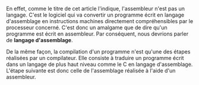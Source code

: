 En effet, comme le titre de cet article l'indique, l'assembleur n'est pas un langage. C'est le logiciel qui va convertir un programme écrit en langage d'assemblage en instructions machines directement compréhensibles par le processeur concerné. C'est donc un amalgame que de dire qu'un programme est écrit en assembleur. Par conséquent, nous devrions parler de **langage d'assemblage**.

De la même façon, la compilation d'un programme n'est qu'une des étapes réalisées par un compilateur. Elle consiste à traduire un programme écrit dans un langage de plus haut niveau comme le C en langage d'assemblage. L'étape suivante est donc celle de l'assemblage réalisée à l'aide d'un assembleur.
